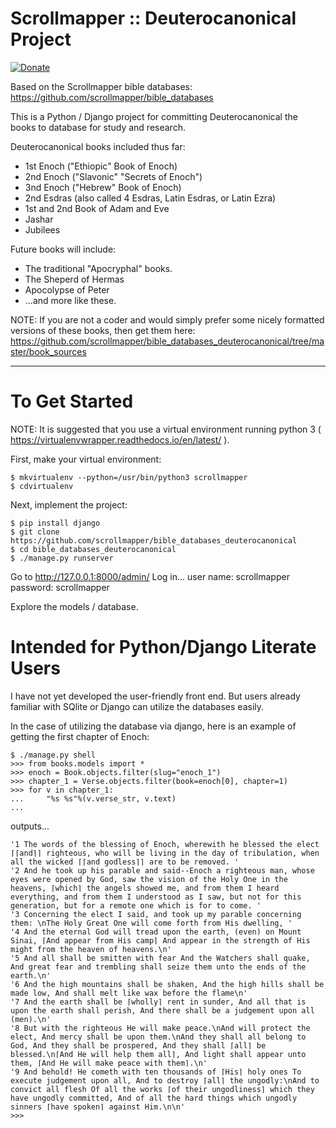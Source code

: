 # Scrollmapper :: Deuterocanonical Project

[![Donate](https://img.shields.io/badge/Donate-PayPal-green.svg)](https://www.paypal.com/cgi-bin/webscr?cmd=_s-xclick&hosted_button_id=W8RKPHPUF398G)

Based on the Scrollmapper bible databases: https://github.com/scrollmapper/bible_databases

This is a Python / Django project for committing Deuterocanonical the books to database for study and research. 

Deuterocanonical books included thus far:
- 1st Enoch ("Ethiopic" Book of Enoch)
- 2nd Enoch ("Slavonic" "Secrets of Enoch")
- 3nd Enoch ("Hebrew" Book of Enoch)
- 2nd Esdras (also called 4 Esdras, Latin Esdras, or Latin Ezra)
- 1st and 2nd Book of Adam and Eve
- Jashar
- Jubilees

Future books will include:

- The traditional "Apocryphal" books.
- The Sheperd of Hermas
- Apocolypse of Peter
- ...and more like these.

NOTE: If you are not a coder and would simply prefer some nicely formatted versions of these books, then get them here: https://github.com/scrollmapper/bible_databases_deuterocanonical/tree/master/book_sources

---------------
# To Get Started

NOTE: It is suggested that you use a virtual environment running python 3 ( https://virtualenvwrapper.readthedocs.io/en/latest/ ).

First, make your virtual environment:
```
$ mkvirtualenv --python=/usr/bin/python3 scrollmapper
$ cdvirtualenv
```
Next, implement the project:
```
$ pip install django
$ git clone https://github.com/scrollmapper/bible_databases_deuterocanonical
$ cd bible_databases_deuterocanonical
$ ./manage.py runserver
```

Go to http://127.0.0.1:8000/admin/
Log in...
user name: scrollmapper
password: scrollmapper

Explore the models / database.

# Intended for Python/Django Literate Users
I have not yet developed the user-friendly front end. But users already familiar with SQlite or Django can utilize the databases easily.

In the case of utilizing the database via django, here is an example of getting the first chapter of Enoch:

```
$ ./manage.py shell
>>> from books.models import *
>>> enoch = Book.objects.filter(slug="enoch_1")
>>> chapter_1 = Verse.objects.filter(book=enoch[0], chapter=1)
>>> for v in chapter_1:
...     "%s %s"%(v.verse_str, v.text)
...

```
outputs...
```
'1 The words of the blessing of Enoch, wherewith he blessed the elect ⌈⌈and⌉⌉ righteous, who will be living in the day of tribulation, when all the wicked ⌈⌈and godless⌉⌉ are to be removed. '
'2 And he took up his parable and said--Enoch a righteous man, whose eyes were opened by God, saw the vision of the Holy One in the heavens, ⌈which⌉ the angels showed me, and from them I heard everything, and from them I understood as I saw, but not for this generation, but for a remote one which is for to come. '
'3 Concerning the elect I said, and took up my parable concerning them: \nThe Holy Great One will come forth from His dwelling, '
'4 And the eternal God will tread upon the earth, (even) on Mount Sinai, ⌈And appear from His camp⌉ And appear in the strength of His might from the heaven of heavens.\n'
'5 And all shall be smitten with fear And the Watchers shall quake, And great fear and trembling shall seize them unto the ends of the earth.\n'
'6 And the high mountains shall be shaken, And the high hills shall be made low, And shall melt like wax before the flame\n'
'7 And the earth shall be ⌈wholly⌉ rent in sunder, And all that is upon the earth shall perish, And there shall be a judgement upon all (men).\n'
'8 But with the righteous He will make peace.\nAnd will protect the elect, And mercy shall be upon them.\nAnd they shall all belong to God, And they shall be prospered, And they shall ⌈all⌉ be blessed.\n⌈And He will help them all⌉, And light shall appear unto them, ⌈And He will make peace with them⌉.\n'
'9 And behold! He cometh with ten thousands of ⌈His⌉ holy ones To execute judgement upon all, And to destroy ⌈all⌉ the ungodly:\nAnd to convict all flesh Of all the works ⌈of their ungodliness⌉ which they have ungodly committed, And of all the hard things which ungodly sinners ⌈have spoken⌉ against Him.\n\n'
>>> 

```









